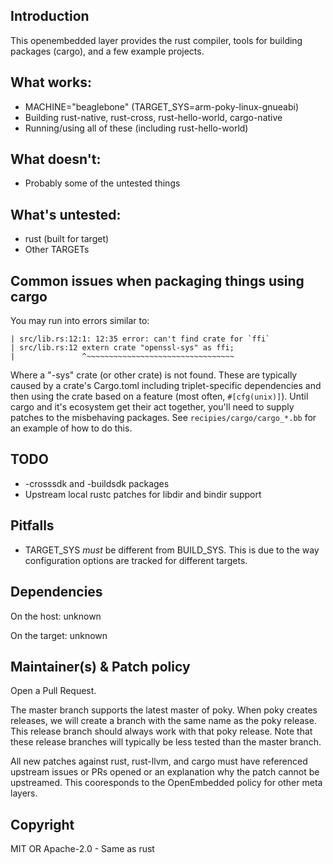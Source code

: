 ## Introduction

This openembedded layer provides the rust compiler, tools for building packages
(cargo), and a few example projects.

## What works:

 - MACHINE="beaglebone" (TARGET_SYS=arm-poky-linux-gnueabi)
 - Building rust-native, rust-cross, rust-hello-world, cargo-native
 - Running/using all of these (including rust-hello-world)

## What doesn't:

 - Probably some of the untested things

## What's untested:

 - rust (built for target)
 - Other TARGETs

## Common issues when packaging things using cargo

 You may run into errors similar to:

```
| src/lib.rs:12:1: 12:35 error: can't find crate for `ffi`
| src/lib.rs:12 extern crate "openssl-sys" as ffi;
|               ^~~~~~~~~~~~~~~~~~~~~~~~~~~~~~~~~~
```

 Where a "-sys" crate (or other crate) is not found. These are typically caused
by a crate's Cargo.toml including triplet-specific dependencies and then using
the crate based on a feature (most often, `#[cfg(unix)]`). Until cargo and it's
ecosystem get their act together, you'll need to supply patches to the
misbehaving packages. See `recipies/cargo/cargo_*.bb` for an example of how to
do this.

## TODO

 - -crosssdk and -buildsdk packages
 - Upstream local rustc patches for libdir and bindir support

## Pitfalls

 - TARGET_SYS _must_ be different from BUILD_SYS. This is due to the way configuration options are tracked for different targets.

## Dependencies

On the host:
	unknown

On the target:
	unknown

## Maintainer(s) & Patch policy

Open a Pull Request.

The master branch supports the latest master of poky. When poky creates releases, we will create a branch with the same name as the poky release. This release branch should always work with that poky release. Note that these release branches will typically be less tested than the master branch.

All new patches against rust, rust-llvm, and cargo must have referenced
upstream issues or PRs opened or an explanation why the patch cannot be
upstreamed. This cooresponds to the OpenEmbedded policy for other meta layers.

## Copyright

MIT OR Apache-2.0 - Same as rust

